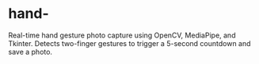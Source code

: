 # hand-
Real-time hand gesture photo capture using OpenCV, MediaPipe, and Tkinter. Detects two-finger gestures to trigger a 5-second countdown and save a photo.
